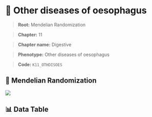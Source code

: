 # 🧪 Other diseases of oesophagus

> **Root:** Mendelian Randomization

> **Chapter:** 11  

> **Chapter name:** Digestive

> **Phenotype:** Other diseases of oesophagus  

> **Code:** `K11_OTHDISOES`

## 🧬 Mendelian Randomization  

<img src="/MR/Figures/Forward/K11_OTHDISOES.png"/>

## 📊 Data Table

<CsvTableMRF src="/MR_Data/Forward/K11_OTHDISOES.csv"/>
